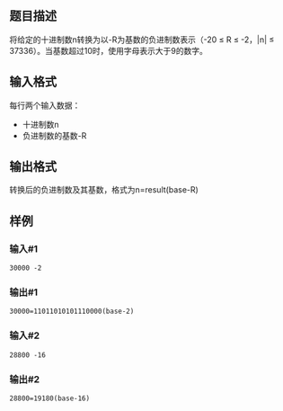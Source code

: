 
## 题目描述
将给定的十进制数n转换为以-R为基数的负进制数表示（-20 ≤ R ≤ -2，|n| ≤ 37336）。当基数超过10时，使用字母表示大于9的数字。

## 输入格式
每行两个输入数据：
- 十进制数n
- 负进制数的基数-R

## 输出格式
转换后的负进制数及其基数，格式为n=result(base-R)

## 样例
### 输入#1
```
30000 -2
```
### 输出#1
```
30000=11011010101110000(base-2)
```

### 输入#2
```
28800 -16
```
### 输出#2
```
28800=19180(base-16)
```
